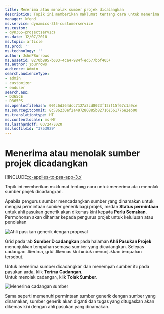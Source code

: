 ```yaml
---
title: Menerima atau menolak sumber projek dicadangkan
description: Topik ini memberikan maklumat tentang cara untuk menerima atau menolak sumber projek dicadangkan.
manager: kfend
ms.service: dynamics-365-customerservice
ms.custom:
- dyn365-projectservice
ms.date: 12/07/2018
ms.topic: article
ms.prod: ''
ms.technology: ''
author: JohnPBurrows
ms.assetid: 8270b895-b103-4ca4-984f-ed577bbf4057
ms.author: jburrows
audience: Admin
search.audienceType:
- admin
- customizer
- enduser
search.app:
- D365CE
- D365PS
ms.openlocfilehash: 005c6d364dcc7127a2cd8023f125f15f67c1a9ce
ms.sourcegitcommit: 8c786230ef2a497280885b827162561776e2eb00
ms.translationtype: HT
ms.contentlocale: ms-MY
ms.lasthandoff: 03/24/2020
ms.locfileid: "3753929"
---
```

# <a name="accept-or-reject-a-proposed-project-resource"></a>Menerima atau menolak sumber projek dicadangkan

[!INCLUDE[cc-applies-to-psa-app-3.x](../includes/cc-applies-to-psa-app-3x.md)]

Topik ini memberikan maklumat tentang cara untuk menerima atau menolak sumber projek dicadangkan.

Apabila pengurus sumber mencadangkan sumber yang dinamakan untuk mengisi permintaan sumber generik bagi projek, medan **Status permintaan** untuk ahli pasukan generik akan dikemas kini kepada **Perlu Semakan**. Permohonan akan dihantar kepada pengurus projek untuk kelulusan atau penolakan.

![Ahli pasukan generik dengan proposal](media/RM-how-to-19.png)

Grid pada tab **Sumber Dicadangkan** pada halaman **Ahli Pasukan Projek** menunjukkan tempahan semasa sumber yang dicadangkan. Selepas cadangan diterima, grid dikemas kini untuk menunjukkan tempahan tersebut. 

Untuk menerima sumber dicadangkan dan menempah sumber itu pada pasukan anda, klik **Terima Cadangan**.  
Untuk menolak cadangan, klik **Tolak Sumber**.

![Menerima cadangan sumber](media/RM-how-to-20.png) 

Sama seperti memenuhi permintaan sumber generik dengan sumber yang dinamakan, sumber generik akan diganti dan tugas yang ditugaskan akan dikemas kini dengan ahli pasukan yang dinamakan.
